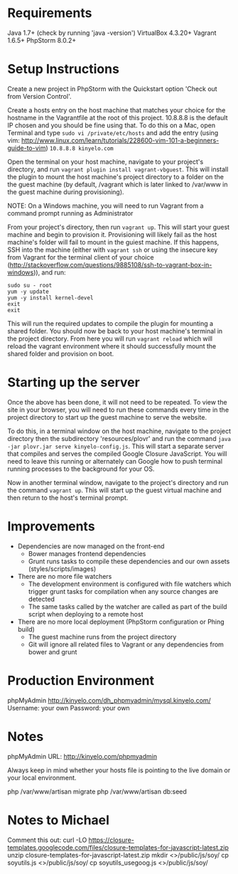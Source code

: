 
# Requirements
Java 1.7+ (check by running 'java -version')
VirtualBox 4.3.20+
Vagrant 1.6.5+
PhpStorm 8.0.2+

# Setup Instructions

Create a new project in PhpStorm with the Quickstart option 'Check out from Version Control'.

Create a hosts entry on the host machine that matches your choice for the hostname in the Vagrantfile at the root of
this project. 10.8.8.8 is the default IP chosen and you should be fine using that. To do this on a Mac, open Terminal
and type `sudo vi /private/etc/hosts` and add the entry (using vim:
http://www.linux.com/learn/tutorials/228600-vim-101-a-beginners-guide-to-vim) `10.8.8.8 kinyelo.com`

Open the terminal on your host machine, navigate to your project's directory, and run `vagrant plugin install
vagrant-vbguest`. This will install the plugin to mount the host machine's project directory to a folder on the the
guest machine (by default, /vagrant which is later linked to /var/www in the guest machine during provisioning).

NOTE: On a Windows machine, you will need to run Vagrant from a command prompt running as Administrator

From your project's directory, then run `vagrant up`. This will start your guest machine and begin to provision it.
Provisioning will likely fail as the host machine's folder will fail to mount in the guiest machine. If this happens,
SSH into the machine (either with `vagrant ssh` or using the insecure key from Vagrant for the terminal client of your
choice (http://stackoverflow.com/questions/9885108/ssh-to-vagrant-box-in-windows)), and run:
```
sudo su - root
yum -y update
yum -y install kernel-devel
exit
exit
```
This will run the required updates to compile the plugin for mounting a shared folder. You should now be back to your
host machine's terminal in the project directory. From here you will run `vagrant reload` which will reload the vagrant
environment where it should successfully mount the shared folder and provision on boot.

# Starting up the server

Once the above has been done, it will not need to be repeated. To view the site in your browser, you will need to run
these commands every time in the project directory to start up the guest machine to serve the website.

To do this, in a terminal window on the host machine, navigate to the project directory then the subdirectory
'resources/plovr' and run the command `java -jar plovr.jar serve kinyelo-config.js`. This will start a separate server
that compiles and serves the compiled Google Closure JavaScript. You will need to leave this running or alternately can
Google how to push terminal running processes to the background for your OS.

Now in another terminal window, navigate to the project's directory and run the command `vagrant up`. This will start
up the guest virtual machine and then return to the host's terminal prompt.

# Improvements

- Dependencies are now managed on the front-end
	- Bower manages frontend dependencies
	- Grunt runs tasks to compile these dependencies and our own assets (styles/scripts/images)
- There are no more file watchers
	- The development environment is configured with file watchers which trigger grunt tasks for compilation when
	any source changes are detected
	- The same tasks called by the watcher are called as part of the build script when deploying to a remote host
- There are no more local deployment (PhpStorm configuration or Phing build)
	- The guest machine runs from the project directory
	- Git will ignore all related files to Vagrant or any dependencies from bower and grunt

# Production Environment

phpMyAdmin
http://kinyelo.com/dh_phpmyadmin/mysql.kinyelo.com/
Username: your own
Password: your own

# Notes

phpMyAdmin URL: http://kinyelo.com/phpmyadmin

Always keep in mind whether your hosts file is pointing to the live domain or your local environment.

php /var/www/artisan migrate
php /var/www/artisan db:seed

# Notes to Michael

Comment this out:
curl -LO https://closure-templates.googlecode.com/files/closure-templates-for-javascript-latest.zip
unzip closure-templates-for-javascript-latest.zip
mkdir <<project directory>>/public/js/soy/
cp soyutils.js <<project directory>>/public/js/soy/
cp soyutils_usegoog.js <<project directory>>/public/js/soy/

